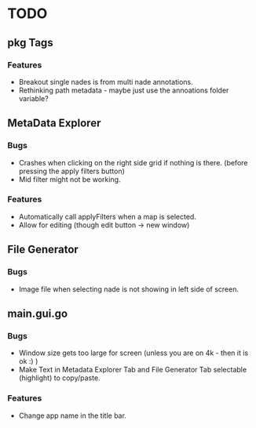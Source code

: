 # TODO

## pkg Tags
### Features
- Breakout single nades is from multi nade annotations.
- Rethinking path metadata - maybe just use the annoations folder variable?

## MetaData Explorer
### Bugs
- Crashes when clicking on the right side grid if nothing is there. (before pressing the apply filters button)
- Mid filter might not be working.
### Features
- Automatically call applyFilters when a map is selected.
- Allow for editing (though edit button -> new window)

## File Generator
### Bugs
- Image file when selecting nade is not showing in left side of screen.

## main.gui.go
### Bugs
- Window size gets too large for screen (unless you are on 4k - then it is ok :) )
- Make Text in Metadata Explorer Tab and File Generator Tab selectable (highlight) to copy/paste.
### Features
- Change app name in the title bar.


